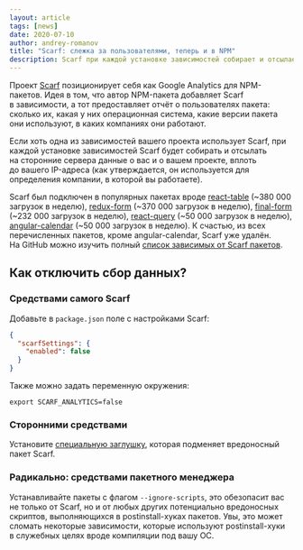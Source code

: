 ```yaml
---
layout: article
tags: [news]
date: 2020-07-10
author: andrey-romanov
title: "Scarf: слежка за пользователями, теперь и в NPM"
description: Scarf при каждой установке зависимостей собирает и отсылает на сторонние сервера данные о вас и о вашем проекте.
---
```

<p class="paragraph--lead">Проект <a href="https://about.scarf.sh">Scarf</a> позиционирует себя как Google Analytics для NPM-пакетов. Идея в том, что автор NPM-пакета добавляет Scarf в зависимости, а тот предоставляет отчёт о пользователях пакета: сколько их, какая у них операционная система, какие версии пакета они используют, в каких компаниях они работают.</p>

Если хоть одна из зависимостей вашего проекта использует Scarf, при каждой установке зависимостей Scarf будет собирать и отсылать на сторонние сервера данные о вас и о вашем проекте, вплоть до вашего IP-адреса (как утверждается, он используется для определения компании, в которой вы работаете).

Scarf был подключен в популярных пакетах вроде [react-table](https://github.com/tannerlinsley/react-table/pull/2012) (~380 000 загрузок в неделю), [redux-form](https://github.com/redux-form/redux-form/commit/263474e197524aa9599488ec62ae4ed82d0b1e0e#diff-b9cfc7f2cdf78a7f4b91a753d10865a2) (~370 000 загрузок в неделю), [final-form](https://github.com/final-form/final-form/pull/342) (~232 000 загрузок в неделю), [react-query](https://github.com/tannerlinsley/react-query/pull/281) (~50 000 загрузок в неделю), [angular-calendar](https://github.com/mattlewis92/angular-calendar/commit/0047d111c5c95f536ef47bd7b73d0b207f332c6b#diff-b9cfc7f2cdf78a7f4b91a753d10865a2) (~50 000 загрузок в неделю). К счастью, из всех перечисленных пакетов, кроме angular-calendar, Scarf уже удалён. На GitHub можно изучить полный [список зависимых от Scarf пакетов](https://github.com/scarf-sh/scarf-js/network/dependents?dependent_type=PACKAGE).

## Как отключить сбор данных?

### Средствами самого Scarf

Добавьте в `package.json` поле с настройками Scarf:

```json
{
  "scarfSettings": {
    "enabled": false
  }
}
```

Также можно задать переменную окружения:

```
export SCARF_ANALYTICS=false
```

### Сторонними средствами

Установите [специальную заглушку](https://gist.github.com/Kurzdor/bd5c18861b76eb34f068bf2ed7de903e), которая подменяет вредоносный пакет Scarf.

### Радикально: средствами пакетного менеджера

Устанавливайте пакеты с флагом `--ignore-scripts`, это обезопасит вас не только от Scarf, но и от любых других потенциально вредоносных скриптов, выполняющихся в postinstall-хуках пакетов. Увы, это может сломать некоторые зависимости, которые используют postinstall-хуки в служебных целях вроде компиляции под вашу ОС.
